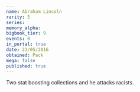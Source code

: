 ```yaml
---
name: Abraham Lincoln
rarity: 5
series:
memory_alpha:
bigbook_tier: 9
events: 0
in_portal: true
date: 23/05/2016
obtained: Pack
mega: false
published: true
---
```


Two stat boosting collections and he attacks racists.
